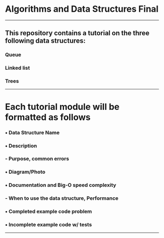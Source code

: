 # Algorithms and Data Structures Final
---
## This repository contains a tutorial on the three following data structures:

### Queue
### Linked list
### Trees
---

# Each tutorial module will be formatted as follows

### •	Data Structure Name
### •	Description
###     	- Purpose, common errors
### •	Diagram/Photo
### •	Documentation and Big-O speed complexity
###       - When to use the data structure, Performance
### •	Completed example code problem
### •	Incomplete example code w/ tests

---
